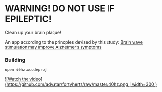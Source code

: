 # WARNING! DO NOT USE IF EPILEPTIC!

Clean up your brain plaque! 

An app according to the princples devised by this study: [Brain wave stimulation may improve Alzheimer’s symptoms](http://news.mit.edu/2019/brain-wave-stimulation-improve-alzheimers-0314)

### Building
`open 40hz.xcodeproj`

[![Watch the video](https://github.com/advatar/fortyhertz/raw/master/40hz.png | width=300 )](https://github.com/advatar/fortyhertz/raw/master/screencast.m4v)


